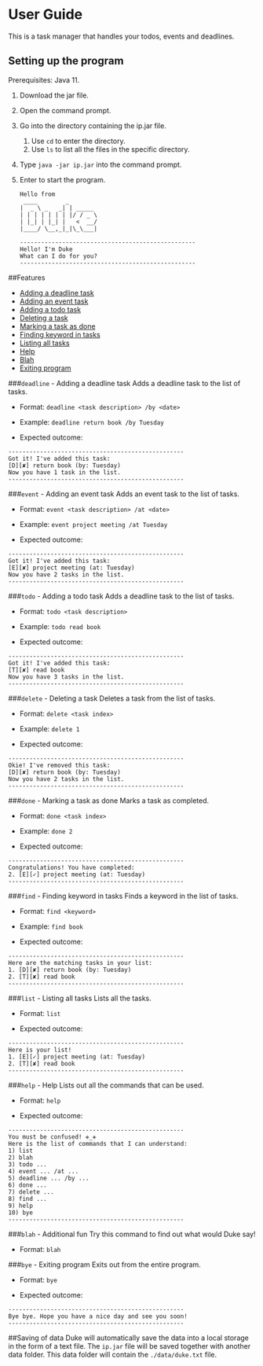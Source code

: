 # User Guide 

This is a task manager that handles your todos, events and deadlines. 

## Setting up the program 

Prerequisites: Java 11.

1. Download the jar file. 
2. Open the command prompt. 
3. Go into the directory containing the ip.jar file. 
    1. Use `cd` to enter the directory. 
    2. Use `ls` to list all the files in the specific directory. 
4. Type `java -jar ip.jar` into the command prompt. 
5. Enter to start the program. 


   ```
   Hello from
    ____        _        
   |  _ \ _   _| | _____ 
   | | | | | | | |/ / _ \
   | |_| | |_| |   <  __/
   |____/ \__,_|_|\_\___|
   
   --------------------------------------------------
   Hello! I'm Duke 
   What can I do for you? 
   --------------------------------------------------
   ```
 ##Features 
 * [Adding a deadline task](#deadline)
 * [Adding an event task](#event)
 * [Adding a todo task](#todo)
 * [Deleting a task](#delete)
 * [Marking a task as done](#done)
 * [Finding keyword in tasks](#find)
 * [Listing all tasks](#list)
 * [Help](#help)
 * [Blah](#blah)
 * [Exiting program](#exit)
 
 <a name="deadline"></a>
 ###`deadline` - Adding a deadline task 
 Adds a deadline task to the list of tasks. 
 
 * Format: `deadline <task description> /by <date>`
 
 * Example: `deadline return book /by Tuesday`
 
 * Expected outcome: 
 ```
--------------------------------------------------
Got it! I've added this task: 
[D][✘] return book (by: Tuesday)
Now you have 1 task in the list.
--------------------------------------------------
```
 
 <a name="event"></a>
 ###`event` - Adding an event task 
 Adds an event task to the list of tasks. 
  
  * Format: `event <task description> /at <date>`
  
  * Example: `event project meeting /at Tuesday`
  
  * Expected outcome:  
  ```
--------------------------------------------------
Got it! I've added this task: 
[E][✘] project meeting (at: Tuesday)
Now you have 2 tasks in the list.
--------------------------------------------------
 ```
 
 <a name="todo"></a>
 ###`todo` - Adding a todo task 
 Adds a deadline task to the list of tasks. 
  
  * Format: `todo <task description>`
  
  * Example: `todo read book`
  
  * Expected outcome: 
  ```
--------------------------------------------------
Got it! I've added this task: 
[T][✘] read book
Now you have 3 tasks in the list.
--------------------------------------------------
 ```
 
 <a name="delete"></a>
 ###`delete` - Deleting a task 
 Deletes a task from the list of tasks. 
   
   * Format: `delete <task index>`
   
   * Example: `delete 1`
   
   * Expected outcome: 
   ```
--------------------------------------------------
Okie! I've removed this task: 
[D][✘] return book (by: Tuesday)
Now you have 2 tasks in the list.
--------------------------------------------------
  ```
 
 <a name="done"></a> 
 ###`done` - Marking a task as done 
 Marks a task as completed. 
   
   * Format: `done <task index>`
   
   * Example: `done 2`
   
   * Expected outcome: 
   ```
--------------------------------------------------
Congratulations! You have completed: 
2. [E][✓] project meeting (at: Tuesday)
--------------------------------------------------
  ```
 
 <a name="find"></a> 
 ###`find` - Finding keyword in tasks 
 Finds a keyword in the list of tasks. 
   
   * Format: `find <keyword>`
   
   * Example: `find book`
   
   * Expected outcome: 
   ```
--------------------------------------------------
Here are the matching tasks in your list: 
1. [D][✘] return book (by: Tuesday)
2. [T][✘] read book
--------------------------------------------------
  ```
 
 <a name="list"></a> 
 ###`list` - Listing all tasks 
 Lists all the tasks. 
   
   * Format: `list`
   
   * Expected outcome: 
   ```
--------------------------------------------------
Here is your list!
1. [E][✓] project meeting (at: Tuesday)
2. [T][✘] read book
--------------------------------------------------
  ```
 
 <a name="help"></a>
 ###`help` - Help 
 Lists out all the commands that can be used. 
   
   * Format: `help`
   
   * Expected outcome: 
   ```
--------------------------------------------------
You must be confused! ✙_✙
Here is the list of commands that I can understand: 
1) list
2) blah
3) todo ...
4) event ... /at ...
5) deadline ... /by ...
6) done ...
7) delete ... 
8) find ...
9) help
10) bye
--------------------------------------------------
  ```
 
 <a name="blah"></a> 
 ###`blah` - Additional fun 
 Try this command to find out what would Duke say! 
   
   * Format: `blah`
 
 <a name="exit"></a> 
 ###`bye` - Exiting program 
 Exits out from the entire program. 
   
   * Format: `bye`
   
   * Expected outcome: 
   ```
--------------------------------------------------
Bye bye. Hope you have a nice day and see you soon!
--------------------------------------------------
  ```
##Saving of data 
Duke will automatically save the data into a local storage in the form of a text file. 
The `ip.jar` file will be saved together with another data folder. 
This data folder will contain the `./data/duke.txt` file. 
 